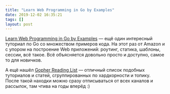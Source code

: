 ```yaml
---
title: "Learn Web Programming in Go by Examples"
date: 2019-12-02 16:35:21
tags: []
layout: post
---
```


[Learn Web Programming in Go by Examples](https://gowebexamples.com/) — ещё один интересный туториал по Go со множеством примеров кода. На этот раз от Amazon и с упором на построение Web приложений: роутинг, статика, шаблоны, сессии, всё такое. Всё объясняется довольно просто и доступно, самое то для новичков.

А ещё нашёл [Gopher Reading List](https://github.com/enocom/gopher-reading-list) — отличный список подобных туториалов и статей, сгруппированных по хардкорности и топику. После такой находки можно сразу отписываться от всех каналов и рассылок, там чтива на годы вперёд :)
